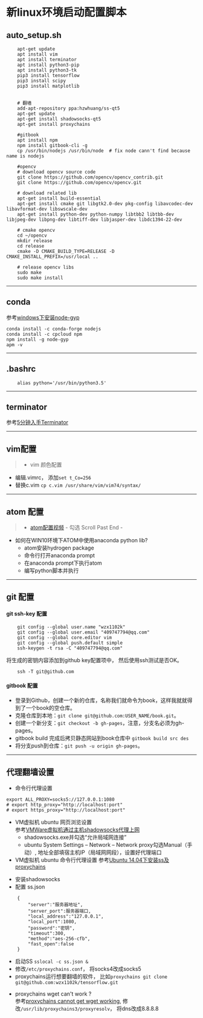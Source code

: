 # 新linux环境启动配置脚本

## auto_setup.sh
```
    apt-get update
    apt install vim
    apt install terminator
    apt install python3-pip
    apt install python3-tk
    pip3 install tensorflow
    pip3 install scipy
    pip3 install matplotlib


    # 翻墙
    add-apt-repository ppa:hzwhuang/ss-qt5
    apt-get update
    apt-get install shadowsocks-qt5
    apt-get install proxychains

    #gitbook
    apt install npm
    npm install gitbook-cli -g
    cp /usr/bin/nodejs /usr/bin/node  # fix node cann't find because name is nodejs

    #opencv
    # download opencv source code
    git clone https://github.com/opencv/opencv_contrib.git
    git clone https://github.com/opencv/opencv.git

    # download related lib
    apt-get install build-essential
    apt-get install cmake git libgtk2.0-dev pkg-config libavcodec-dev libavformat-dev libswscale-dev
    apt-get install python-dev python-numpy libtbb2 libtbb-dev libjpeg-dev libpng-dev libtiff-dev libjasper-dev libdc1394-22-dev

    # cmake opencv
    cd ~/opencv
    mkdir release
    cd release
    cmake -D CMAKE_BUILD_TYPE=RELEASE -D CMAKE_INSTALL_PREFIX=/usr/local ..

    # release opencv libs
    sudo make
    sudo make install

```
****
## conda

参考[windows下安装node-gyp](https://www.jianshu.com/p/2b831714bbff)

```
conda install -c conda-forge nodejs
conda install -c cpcloud npm
npm install -g node-gyp
apm -v
```
****

## .bashrc
```
    alias python='/usr/bin/python3.5'
```
****
## terminator
参考[5分钟入手Terminator](https://www.jianshu.com/p/cee2de32ca28)
****

## vim配置
>* vim 颜色配置
  - 编辑.vimrc， 添加`set t_Co=256`
  - 替换c.vim `cp c.vim /usr/share/vim/vim74/syntax/`
****

## atom 配置
> * [atom配置视频](https://www.youtube.com/watch?v=DjEuROpsvp4)
    - 勾选 Scroll Past End
    -  
* 如何在WIN10环境下ATOM中使用anaconda python lib?
    - atom安装hydrogen package
    - 命令行打开anaconda prompt
    - 在anaconda prompt下执行atom
    - 编写python脚本并执行

****
## git 配置

#### git ssh-key 配置
```
    git config --global user.name "wzx1102k"
    git config --global user.email "409747794@qq.com"
    git config --global core.editor vim
    git config --global push.default simple
    ssh-keygen -t rsa -C "409747794@qq.com"
```
将生成的密钥内容添加到github key配置项中， 然后使用ssh测试是否OK。
```
    ssh -T git@github.com
```
#### gitbook 配置
* 登录到Github，创建一个新的仓库，名称我们就命令为book，这样我就就得到了一个book的空仓库。
* 克隆仓库到本地：`git clone git@github.com:USER_NAME/book.git`。
* 创建一个新分支：`git checkout -b gh-pages`，注意，分支名必须为gh-pages。
* gitbook build 完成后拷贝静态网站到book仓库中 `gitbook build src des`
* 将分支push到仓库：`git push -u origin gh-pages`。
********
## 代理翻墙设置
* 命令行代理设置
```
export ALL_PROXY=socks5://127.0.0.1:1080
# export http_proxy="http://localhost:port"
# export https_proxy="http://localhost:port"
```
* VM虚拟机 ubuntu 网页浏览设置      
 参考[VMWare虚拟机通过主机shadowsocks代理上网](http://blog.csdn.net/u010726042/article/details/53187937)
  - shadowsocks.exe并勾选“允许局域网连接”
  - ubuntu System Settings – Network – Network proxy勾选Manual（手动）,
  地址全部填宿主机IP（局域网网段），设置好代理端口    
* VM虚拟机 ubuntu 命令行代理设置
 参考[Ubuntu 14.04下安装ss及proxychains](https://www.jianshu.com/p/941bf811f9c2)
 - 安装shadowsocks
 - 配置 ss.json

```
    {
        "server":"服务器地址",
        "server_port":服务器端口,
        "local_address":"127.0.0.1",
        "local_port":1080,
        "password":"密钥",
        "timeout":300,
        "method":"aes-256-cfb",
        "fast_open":false
    }
```

  -  启动SS `sslocal -c ss.json &`
  -  修改`/etc/proxychains.conf`， 将socks4改成socks5
  -  proxychains运行想要翻墙的软件， 比如`proxychains git clone git@github.com:wzx1102k/tensorflow.git`
* proxychains wget can't work ?     
  参考[proxychains cannot get wget working](https://stackoverflow.com/questions/4287358/proxychains-cannot-get-wget-working),
  修改`/usr/lib/proxychains3/proxyresolv`， 将dns改成8.8.8.8
